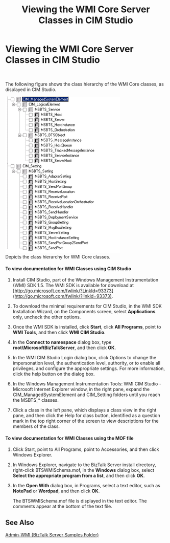﻿---
title: Viewing the WMI Core Server Classes in CIM Studio
TOCTitle: Viewing the WMI Core Server Classes in CIM Studio
ms:assetid: da9a0b3d-47c5-404a-b9a9-ed4298178001
ms:mtpsurl: https://msdn.microsoft.com/en-us/library/Aa561401(v=BTS.80)
ms:contentKeyID: 51531758
ms.date: 08/30/2017
mtps_version: v=BTS.80
---

# Viewing the WMI Core Server Classes in CIM Studio

 

The following figure shows the class hierarchy of the WMI Core classes, as displayed in CIM Studio.

![](images/Aa561401.2443b144-083c-413e-8878-4d1fe1cf8aee(BTS.80).jpeg)  
Depicts the class hierarchy for WMI Core classes.

#### To view documentation for WMI Classes using CIM Studio

1.  Install CIM Studio, part of the Windows Management Instrumentation (WMI) SDK 1.5. The WMI SDK is available for download at [http://go.microsoft.com/fwlink/?LinkId=93373](http://go.microsoft.com/fwlink/?linkid=93373).

2.  To download the minimal requirements for CIM Studio, in the WMI SDK Installation Wizard, on the Components screen, select **Applications** only, uncheck the other options.

3.  Once the WMI SDK is installed, click **Start**, click **All Programs**, point to **WMI Tools**, and then click **WMI CIM Studio**.

4.  In the **Connect to namespace** dialog box, type **root\\MicrosoftBizTalkServer**, and then click **OK**.

5.  In the WMI CIM Studio Login dialog box, click Options to change the impersonation level, the authentication level, authority, or to enable all privileges, and configure the appropriate settings. For more information, click the help button on the dialog box.

6.  In the Windows Management Instrumentation Tools: WMI CIM Studio - Microsoft Internet Explorer window, in the right pane, expand the CIM\_ManagedSystemElement and CIM\_Setting folders until you reach the MSBTS\_\* classes.

7.  Click a class in the left pane, which displays a class view in the right pane, and then click the Help for class button, identified as a question mark in the top right corner of the screen to view descriptions for the members of the class.

#### To view documentation for WMI Classes using the MOF file

1.  Click Start, point to All Programs, point to Accessories, and then click Windows Explorer.

2.  In Windows Explorer, navigate to the BizTalk Server install directory, right-click BTSWMISchema.mof, in the **Windows** dialog box, select **Select the appropriate program from a list**, and then click **OK**.

3.  In the **Open With** dialog box, in Programs, select a text editor, such as **NotePad** or **Wordpad**, and then click **OK**.
    
    The BTSWMISchema.mof file is displayed in the text editor. The comments appear at the bottom of the text file.

## See Also

[Admin-WMI (BizTalk Server Samples Folder)](https://msdn.microsoft.com/library/aa559638\(v=bts.80\))

